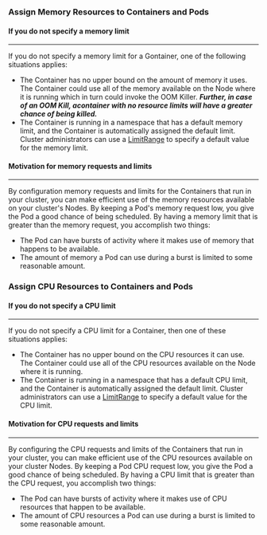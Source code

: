 ### Assign Memory Resources to Containers and Pods

#### If you do not specify a memory limit
* * *
If you do not specify a memory limit for a Gontainer, one of the following situations applies:

* The Container has no upper bound on the amount of memory it uses. The Container could use all of the memory available on the Node where it is running which in turn could invoke the OOM Killer. ***Further, in case of an OOM Kill, acontainer with no resource limits will have a greater chance of being killed.***
* The Container is running in a namespace that has a default memory limit, and the Container is automatically assigned the default limit. Cluster administrators can use a [LimitRange](https://kubernetes.io/docs/reference/generated/kubernetes-api/v1.17/#limitrange-v1-core) to specify a default value for the memory limit.

#### Motivation for memory requests and limits
***
By configuration memory requests and limits for the Containers that run in your cluster, you can make efficient use of the memory resources available on your cluster's Nodes. By keeping a Pod's memory request low, you give the Pod a good chance of being scheduled. By having a memory limit that is greater than the memory request, you accomplish two things:
* The Pod can have bursts of activity where it makes use of memory that happens to be available.
* The amount of memory a Pod can use during a burst is limited to some reasonable amount.

### Assign CPU Resources to Containers and Pods

#### If you do not specify a CPU limit
***
If you do not specify a CPU limit for a Container, then one of these situations applies:
* The Container has no upper bound on the CPU resources it can use. The Container could use all of the CPU resources available on the Node where it is running.
* The Container is running in a namespace that has a default CPU limit, and the Container is automatically assigned the default limit. Cluster administrators can use a [LimitRange](https://kubernetes.io/docs/reference/generated/kubernetes-api/v1.17/#limitrange-v1-core/) to specify a default value for the CPU limit.

#### Motivation for CPU requests and limits
***
By configuring the CPU requests and limits of the Containers that run in your cluster, you can make efficient use of the CPU resources available on your cluster Nodes. By keeping a Pod CPU request low, you give the Pod a good chance of being scheduled. By having a CPU limit that is greater than the CPU request, you accomplish two things:
* The Pod can have bursts of activity where it makes use of CPU resources that happen to be available.
* The amount of CPU resources a Pod can use during a burst is limited to some reasonable amount.